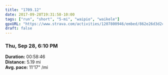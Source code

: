 ```yaml
---
title: "1709.12"
date: 2017-09-28T19:31:58-10:00
tags: ["run", "short", "5-mi", "waipio", "waikele"]
gpxURL: "https://www.strava.com/activities/1207800946/embed/862e26d3d2c651b01e4c9de37114675a2159452b"
draft: false
---
```


### Thu, Sep 28, 6:10 PM

**Duration:** 00:58:46  
**Distance:** 5.19 mi  
**Avg. pace:** 11'17" /mi
